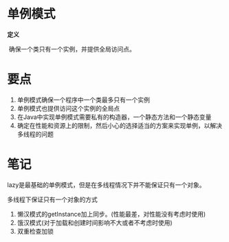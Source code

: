 # 单例模式

**定义**

​	确保一个类只有一个实例，并提供全局访问点。

# 要点

1. 单例模式确保一个程序中一个类最多只有一个实例
2. 单例模式也提供访问这个实例的全局点
3. 在Java中实现单例模式需要私有的构造器，一个静态方法和一个静态变量
4. 确定在性能和资源上的限制，然后小心的选择适当的方案来实现单例，以解决多线程的问题 

# 笔记

lazy是最基础的单例模式，但是在多线程情况下并不能保证只有一个对象。

多线程下保证只有一个对象的方式
1. 懒汉模式的getInstance加上同步。(性能最差，对性能没有考虑时使用)
2. 饿汉模式(对于加载和创建时间影响不大或者不考虑时使用)
3. 双重检查加锁
